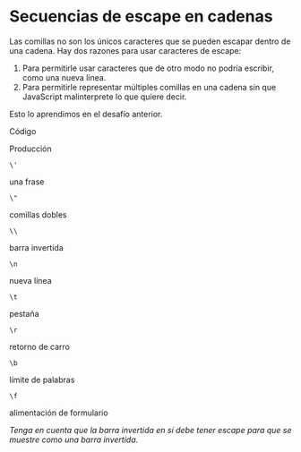 
# Secuencias de escape en cadenas

Las comillas no son los únicos caracteres que se pueden escapar dentro de una cadena. Hay dos razones para usar caracteres de escape:

1.  Para permitirle usar caracteres que de otro modo no podría escribir, como una nueva línea.
2.  Para permitirle representar múltiples comillas en una cadena sin que JavaScript malinterprete lo que quiere decir.

Esto lo aprendimos en el desafío anterior.

Código

Producción

`\'`

una frase

`\"`

comillas dobles

`\\`

barra invertida

`\n`

nueva línea

`\t`

pestaña

`\r`

retorno de carro

`\b`

límite de palabras

`\f`

alimentación de formulario

_Tenga en cuenta que la barra invertida en sí debe tener escape para que se muestre como una barra invertida._